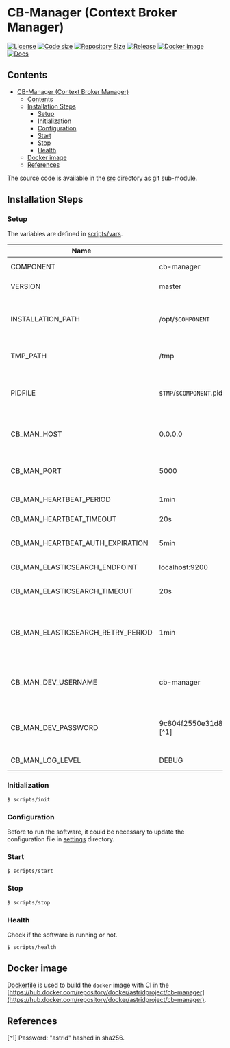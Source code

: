 # CB-Manager (Context Broker Manager)

[![License](https://img.shields.io/github/license/astrid-project/cb-manager)](https://github.com/astrid-project/cb-manager/blob/master/LICENSE)
[![Code size](https://img.shields.io/github/languages/code-size/astrid-project/cb-manager?color=red&logo=github)](https://github.com/astrid-project/cb-manager)
[![Repository Size](https://img.shields.io/github/repo-size/astrid-project/cb-manager?color=red&logo=github)](https://github.com/astrid-project/cb-manager)
[![Release](https://img.shields.io/github/v/tag/astrid-project/cb-manager?label=release&logo=github)](https://github.com/astrid-project/cb-manager/releases)
[![Docker image](https://img.shields.io/docker/image-size/astridproject/cb-manager?label=image&logo=docker)](https://hub.docker.com/repository/docker/astridproject/cb-manager)
[![Docs](https://readthedocs.org/projects/astrid-cb-manager/badge/?version=latest)](https://astrid-cb-manager.readthedocs.io)

## Contents

- [CB-Manager (Context Broker Manager)](#cb-manager-context-broker-manager)
  - [Contents](#contents)
  - [Installation Steps](#installation-steps)
    - [Setup](#setup)
    - [Initialization](#initialization)
    - [Configuration](#configuration)
    - [Start](#start)
    - [Stop](#stop)
    - [Health](#health)
  - [Docker image](#docker-image)
  - [References](#references)

The source code is available in the [src](github.com/astrid-project/cb-manager) directory as git sub-module.

## Installation Steps

### Setup

The variables are defined in [scripts/vars](scripts/vars).

Name                              | Default value                                                         | Meaning
----------------------------------|-----------------------------------------------------------------------|--------
COMPONENT                         | cb-manager                                                            | Component name
VERSION                           | master                                                                | Component version
INSTALLATION_PATH                 | /opt/`$COMPONENT`                                                     | Destination path where the software will be installed
TMP_PATH                          | /tmp                                                                  | Temporary dictionary path
PIDFILE                           | `$TMP`/`$COMPONENT`.pid                                               | File path where the PID of the current execution is stored
CB_MAN_HOST                       | 0.0.0.0                                                               | Host address where CB-Manager is listening
CB_MAN_PORT                       | 5000                                                                  | TCP port where CB-Manager is listening
CB_MAN_HEARTBEAT_PERIOD           | 1min                                                                  | Heartbeat period
CB_MAN_HEARTBEAT_TIMEOUT          | 20s                                                                   | Heartbeat timeout
CB_MAN_HEARTBEAT_AUTH_EXPIRATION  | 5min                                                                  | Heartbeat authentication time validity
CB_MAN_ELASTICSEARCH_ENDPOINT     | localhost:9200                                                        | Elasticsearch endpoint
CB_MAN_ELASTICSEARCH_TIMEOUT      | 20s                                                                   | Timeout for requests to Elasticsearch
CB_MAN_ELASTICSEARCH_RETRY_PERIOD | 1min                                                                  | Period of time to wait after which to retry connection with Elasticsearch
CB_MAN_DEV_USERNAME               | cb-manager                                                            | Username for HTTP authorization (used in development)
CB_MAN_DEV_PASSWORD               | 9c804f2550e31d8f98ac9b460cfe7fbfc676c5e4452a261a2899a1ea168c0a50 [^1] | Password for HTTP authorization (used in development)
CB_MAN_LOG_LEVEL                  | DEBUG                                                                 | General LOG level

### Initialization

```console
$ scripts/init
```

### Configuration

Before to run the software, it could be necessary to update the configuration file in [settings](settings) directory.

### Start

```console
$ scripts/start
```

### Stop

```console
$ scripts/stop
```

### Health

Check if the software is running or not.

```console
$ scripts/health
```

## Docker image

[Dockerfile](Dockerfile) is used to build the `docker` image with CI in the [https://hub.docker.com/repository/docker/astridproject/cb-manager](https://hub.docker.com/repository/docker/astridproject/cb-manager).

## References

[^1] Password: "astrid" hashed in sha256.
